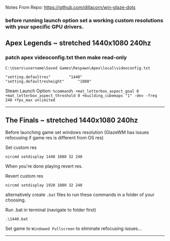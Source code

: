 Notes From Repo: https://github.com/dillacorn/win-glaze-dots

### before running launch option set a working custom resolutions with your specific GPU drivers.

## Apex Legends ~ stretched 1440x1080 240hz
### patch apex videoconfig.txt then make read-only

`C:\Users\username\Saved Games\Respawn\Apex\local\videoconfig.txt`

	"setting.defaultres"		"1440"
	"setting.defaultresheight"		"1080"

Steam Launch Option:
`%command% +mat_letterbox_aspect_goal 0 +mat_letterbox_aspect_threshold 0 +building_cubemaps "1" -dev -freq 240 +fps_max unlimited`

---
## The Finals ~ stretched 1440x1080 240hz

Before launching game set windows resolution (GlazeWM has issues refocusing if game res is different from OS res) 

Set custom res
```terminal
nircmd setdisplay 1440 1080 32 240
```

When you're done playing revert res.

Revert custom res
```terminal
nircmd setdisplay 1920 1080 32 240
```

alternatively create `.bat` files to run these commands in a folder of your choosing.

Run .bat in terminal (navigate to folder first)
```terminal
.\1440.bat
```

Set game to `Windowed Fullscreen` to eliminate refocusing issues...

---
